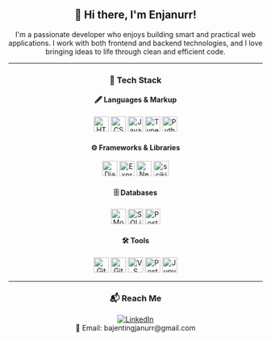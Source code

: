 <div align="center">

## 👋 Hi there, I'm Enjanurr!

I'm a passionate developer who enjoys building smart and practical web applications. I work with both frontend and backend technologies, and I love bringing ideas to life through clean and efficient code.

---

### 🚀 Tech Stack

#### 🖋️ Languages & Markup  
<img src="https://cdn.jsdelivr.net/gh/devicons/devicon/icons/html5/html5-original.svg" height="30" title="HTML5"/>
<img src="https://cdn.jsdelivr.net/gh/devicons/devicon/icons/css3/css3-original.svg" height="30" title="CSS3"/>
<img src="https://cdn.jsdelivr.net/gh/devicons/devicon/icons/javascript/javascript-original.svg" height="30" title="JavaScript"/>
<img src="https://cdn.jsdelivr.net/gh/devicons/devicon/icons/typescript/typescript-original.svg" height="30" title="TypeScript"/>
<img src="https://cdn.jsdelivr.net/gh/devicons/devicon/icons/python/python-original.svg" height="30" title="Python"/>

#### ⚙️ Frameworks & Libraries  
<img src="https://cdn.jsdelivr.net/gh/devicons/devicon/icons/django/django-plain.svg" height="30" title="Django"/>
<img src="https://cdn.jsdelivr.net/gh/devicons/devicon/icons/express/express-original.svg" height="30" title="Express.js"/>
<img src="https://cdn.jsdelivr.net/gh/devicons/devicon/icons/nextjs/nextjs-original.svg" height="30" title="Next.js"/>
<img src="https://upload.wikimedia.org/wikipedia/commons/0/05/Scikit_learn_logo_small.svg" height="30" title="scikit-learn"/>

#### 🗄️ Databases  
<img src="https://cdn.jsdelivr.net/gh/devicons/devicon/icons/mongodb/mongodb-original.svg" height="30" title="MongoDB"/>
<img src="https://cdn.jsdelivr.net/gh/devicons/devicon/icons/sqlite/sqlite-original.svg" height="30" title="SQLite"/>
<img src="https://cdn.jsdelivr.net/gh/devicons/devicon/icons/postgresql/postgresql-original.svg" height="30" title="PostgreSQL"/>

#### 🛠️ Tools  
<img src="https://cdn.jsdelivr.net/gh/devicons/devicon/icons/git/git-original.svg" height="30" title="Git"/>
<img src="https://cdn.jsdelivr.net/gh/devicons/devicon/icons/github/github-original.svg" height="30" title="GitHub"/>
<img src="https://cdn.jsdelivr.net/gh/devicons/devicon/icons/vscode/vscode-original.svg" height="30" title="VS Code"/>
<img src="https://cdn.jsdelivr.net/gh/devicons/devicon/icons/postman/postman-original.svg" height="30" title="Postman"/>
<img src="https://cdn.jsdelivr.net/gh/devicons/devicon/icons/jupyter/jupyter-original.svg" height="30" title="Jupyter"/>

---

### 📬 Reach Me

<a href="https://www.linkedin.com/in/enjanurr" target="_blank">
  <img src="https://img.shields.io/badge/LinkedIn-blue?logo=linkedin&logoColor=white" title="LinkedIn">
</a>  <br>
📧 Email: bajentingjanurr@gmail.com

</div>
